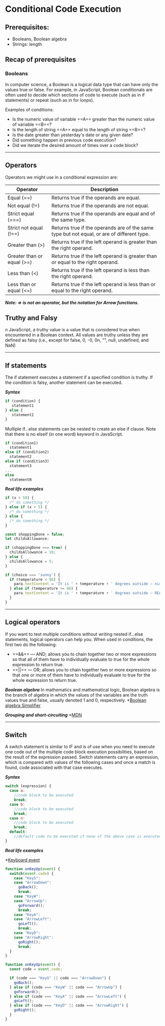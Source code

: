 # Conditional Code Execution

## Prerequisites:

- Booleans, Boolean algebra
- Strings: length

## Recap of prerequisites
### Booleans
In computer science, a Boolean is a logical data type that can have only the values true or false. For example, in JavaScript, Boolean conditionals are often used to decide which sections of code to execute (such as in if statements) or repeat (such as in for loops).

Examples of conditions:

- Is the numeric value of variable ==A== greater than the numeric value of variable ==B==?
- Is the length of string ==A== equal to the length of string ==B==?
- Is the date greater than yesterday's date or any given date?
- Did something happen in previous code execution?
- Did we iterate the desired amount of times over a code block?

---

## Operators

Operators we might use in a conditional expression are:

| Operator | Description |
| -------- | ----------- |
| Equal (==) | Returns true if the operands are equal. |
| Not equal (!=) | Returns true if the operands are not equal. |
| Strict equal (===) | Returns true if the operands are equal and of the same type. |
| Strict not equal (!==) | Returns true if the operands are of the same type but not equal, or are of different type. |
| Greater than (>) | Returns true if the left operand is greater than the right operand. |
| Greater than or equal (>=) | Returns true if the left operand is greater than or equal to the right operand. |
| Less than (<)	| Returns true if the left operand is less than the right operand. |
| Less than or equal (<=) | Returns true if the left operand is less than or equal to the right operand. |

***Note: => is not an operator, but the notation for Arrow functions.***

## Truthy and Falsy

n JavaScript, a truthy value is a value that is considered true when encountered in a Boolean context. All values are truthy unless they are defined as falsy (i.e., except for false, 0, -0, 0n, "", null, undefined, and NaN)

---

## If statements

The if statement executes a statement if a specified condition is truthy. If the condition is falsy, another statement can be executed.

***Syntax***

```js
if (condition) {
   statement1
} else {
   statement2
}
```

Multiple if...else statements can be nested to create an else if clause. Note that there is no elseif (in one word) keyword in JavaScript.

```js
if (condition1)
  statement1
else if (condition2)
  statement2
else if (condition3)
  statement3
...
else
  statementN
```

***Real life examples***

```js
if (x > 50) {
  /* do something */
} else if (x > 5) {
  /* do something */
} else {
  /* do something */
}
```

```js
const shoppingDone = false;
let childsAllowance;

if (shoppingDone === true) {
  childsAllowance = 10;
} else {
  childsAllowance = 5;
}
```

```js
if (choice === 'sunny') {
  if (temperature < 86) {
    para.textContent = 'It is ' + temperature + ' degrees outside — nice and sunny. Let\'s go out to the beach, or the park, and get an ice cream.';
  } else if (temperature >= 86) {
    para.textContent = 'It is ' + temperature + ' degrees outside — REALLY HOT! If you want to go outside, make sure to put some sunscreen on.';
  }
}
```

---

## Logical operators

If you want to test multiple conditions without writing nested if...else statements, logical operators can help you. When used in conditions, the first two do the following:

- ==&&== — AND; allows you to chain together two or more expressions so that all of them have to individually evaluate to true for the whole expression to return true.
- ==||== — OR; allows you to chain together two or more expressions so that one or more of them have to individually evaluate to true for the whole expression to return true.

***Boolean algebra***
In mathematics and mathematical logic, Boolean algebra is the branch of algebra in which the values of the variables are the truth values true and false, usually denoted 1 and 0, respectively.
*[Boolean algebra Simplifier](https://www.boolean-algebra.com/)

***Grouping and short-circuiting***
*[MDN](https://developer.mozilla.org/en-US/docs/Web/JavaScript/Reference/Operators/Operator_Precedence#table)

---

## Switch

A switch statement is similar to IF and is of use when you need to execute one code out of the multiple code block execution possibilities, based on the result of the expression passed. Switch statements carry an expression, which is compared with values of the following cases and once a match is found, code associated with that case executes.

***Syntax***

```js
switch (expression) {
  case a:
    //code block to be executed
    break;
  case b:
    //code block to be executed
    break;
  case n:
    //code block to be executed
    break;
  default:
    //default code to be executed if none of the above case is executed
}
```

***Real life examples***

*[Keyboard event](https://developer.mozilla.org/en-US/docs/Web/API/KeyboardEvent/KeyboardEvent)
```js
function onKeyUp(event) {
  switch(event.code) {
    case "KeyS":
    case "ArrowDown":
      goBack();
      break;
    case "KeyW":
    case "ArrowUp":
      goForward();
      break;
    case "KeyA":
    case "ArrowLeft":
      goLeft();
      break;
    case "KeyD":
    case "ArrowRight":
      goRight();
      break;
  }
}
```

```js
function onKeyUp(event) {
  const code = event.code;

  if (code === "KeyS" || code === "ArrowDown") {
    goBack();
  } else if (code === "KeyW" || code === "ArrowUp") {
    goForward();
  } else if (code === "KeyA" || code === "ArrowLeft") {
    goLeft();
  } else if (code === "KeyD" || code === "ArrowRight") {
    goRight();
  }
}
```